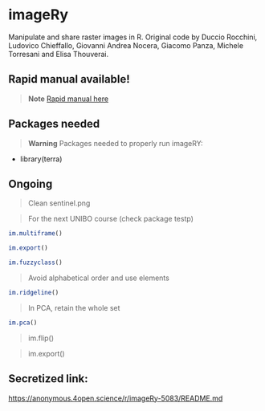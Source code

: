 # imageRy

Manipulate and share raster images in R.
Original code by Duccio Rocchini, Ludovico Chieffallo, Giovanni Andrea Nocera, Giacomo Panza, Michele Torresani and Elisa Thouverai.

## Rapid manual available!

> **Note**
[Rapid manual here](https://htmlpreview.github.io/?https://github.com/ducciorocchini/imageRy/blob/main/imageRy_rapid_manual.html)


## Packages needed

> **Warning**
> Packages needed to properly run imageRY:
+ library(terra)

## Ongoing
> Clean sentinel.png

> For the next UNIBO course (check package testp)
``` r
im.multiframe()
```

``` r 
im.export()
```

``` r
im.fuzzyclass()
```

> Avoid alphabetical order and use elements
``` r 
im.ridgeline()
```

> In PCA, retain the whole set
``` r
im.pca()
```

> im.flip()

> im.export()

## Secretized link:
https://anonymous.4open.science/r/imageRy-5083/README.md
